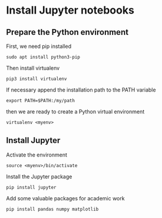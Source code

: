 # Install Jupyter notebooks

## Prepare the Python environment

First, we need pip installed

    sudo apt install python3-pip

Then install virtualenv

    pip3 install virtualenv

If necessary append the installation path to the PATH variable

    export PATH=$PATH:/my/path

then we are ready to create a Python virtual environment

    virtualenv <myenv>

    
## Install Jupyter

Activate the environment

    source <myenv>/bin/activate

Install the Jupyter package

    pip install jupyter
    
Add some valuable packages for academic work

    pip install pandas numpy matplotlib
